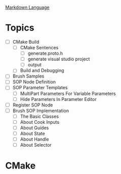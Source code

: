 [Markdown Language](https://www.markdownguide.org/extended-syntax/#:~:text=In%20Markdown%20applications%20that%20support,brackets%20(%20%5Bx%5D%20).)
# Topics
- [ ] CMake Build
  - [ ] CMake Sentences
    - [ ] generate.proto.h
    - [ ] generate visual studio project
    - [ ] output
  - [ ] Build and Debugging
- [ ] Brush Samples
- [ ] SOP Node Definition
- [ ] SOP Parameter Templates
  - [ ] MultiPart Parameters For Variable Parameters
  - [ ] Hide Parameters In Parameter Editor
- [ ] Register SOP Node
- [ ] Brush SOP Implementation
  - [ ] The Basic Classes 
  - [ ] About Cook Inputs
  - [ ] About Guides
  - [ ] About State
  - [ ] About Handle
  - [ ] About Selector

# CMake
